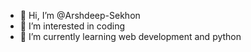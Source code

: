 - 👋 Hi, I’m @Arshdeep-Sekhon
- 👀 I’m interested in coding
- 🌱 I’m currently learning web development and python

<!---
Arshdeep-Sekhon/Arshdeep-Sekhon is a ✨ special ✨ repository because its `README.md` (this file) appears on your GitHub profile.
You can click the Preview link to take a look at your changes.
--->
